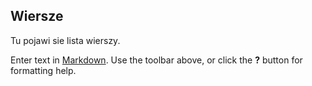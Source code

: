 ## Wiersze

Tu pojawi sie lista wierszy.



Enter text in [Markdown](http://daringfireball.net/projects/markdown/). Use the toolbar above, or click the **?** button for formatting help.
